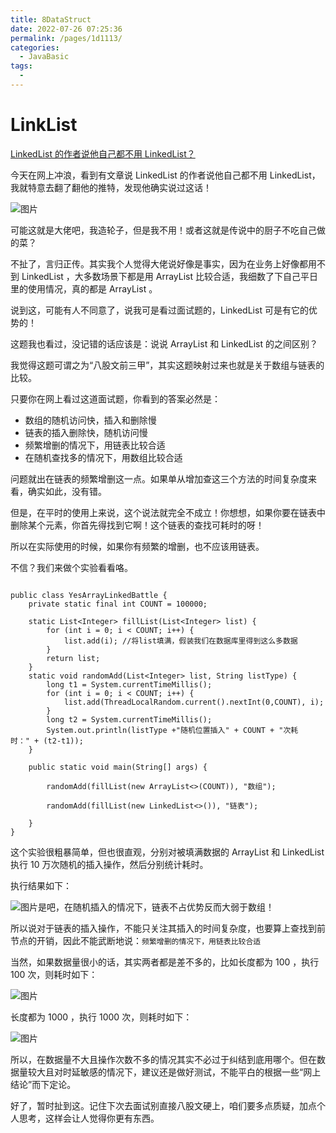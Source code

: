 ```yaml
---
title: 8DataStruct
date: 2022-07-26 07:25:36
permalink: /pages/1d1113/
categories:
  - JavaBasic
tags:
  - 
---
```

# LinkList

[LinkedList 的作者说他自己都不用 LinkedList？](https://mp.weixin.qq.com/s/VviqCFkSY5mBvXwIPX243w)

今天在网上冲浪，看到有文章说 LinkedList 的作者说他自己都不用 LinkedList，我就特意去翻了翻他的推特，发现他确实说过这话！

![图片](assets/640-20211123224057-fmii3ps)

可能这就是大佬吧，我造轮子，但是我不用！或者这就是传说中的厨子不吃自己做的菜？

不扯了，言归正传。其实我个人觉得大佬说好像是事实，因为在业务上好像都用不到 LinkedList ，大多数场景下都是用 ArrayList 比较合适，我细数了下自己平日里的使用情况，真的都是 ArrayList 。

说到这，可能有人不同意了，说我可是看过面试题的，LinkedList 可是有它的优势的！

这题我也看过，没记错的话应该是：说说 ArrayList 和 LinkedList 的之间区别？

我觉得这题可谓之为“八股文前三甲”，其实这题映射过来也就是关于数组与链表的比较。

只要你在网上看过这道面试题，你看到的答案必然是：

* 数组的随机访问快，插入和删除慢
* 链表的插入删除快，随机访问慢
* 频繁增删的情况下，用链表比较合适
* 在随机查找多的情况下，用数组比较合适

问题就出在链表的频繁增删这一点。如果单从增加查这三个方法的时间复杂度来看，确实如此，没有错。

但是，在平时的使用上来说，这个说法就完全不成立！你想想，如果你要在链表中删除某个元素，你首先得找到它啊！这个链表的查找可耗时的呀！

所以在实际使用的时候，如果你有频繁的增删，也不应该用链表。

不信？我们来做个实验看看咯。

```

public class YesArrayLinkedBattle {
    private static final int COUNT = 100000;

    static List<Integer> fillList(List<Integer> list) {
        for (int i = 0; i < COUNT; i++) {
            list.add(i); //将list填满，假装我们在数据库里得到这么多数据
        }
        return list;
    }
    static void randomAdd(List<Integer> list, String listType) {
        long t1 = System.currentTimeMillis();
        for (int i = 0; i < COUNT; i++) {
            list.add(ThreadLocalRandom.current().nextInt(0,COUNT), i);
        }
        long t2 = System.currentTimeMillis();
        System.out.println(listType +"随机位置插入" + COUNT + "次耗时：" + (t2-t1));
    }

    public static void main(String[] args) {

        randomAdd(fillList(new ArrayList<>(COUNT)), "数组");

        randomAdd(fillList(new LinkedList<>()), "链表");

    }
}
```

这个实验很粗暴简单，但也很直观，分别对被填满数据的 ArrayList 和 LinkedList 执行 10 万次随机的插入操作，然后分别统计耗时。

执行结果如下：

![图片](assets/640-20211123224057-doxz15h)是吧，在随机插入的情况下，链表不占优势反而大弱于数组！

所以说对于链表的插入操作，不能只关注其插入的时间复杂度，也要算上查找到前节点的开销，因此不能武断地说：`频繁增删的情况下，用链表比较合适`

当然，如果数据量很小的话，其实两者都是差不多的，比如长度都为 100 ，执行 100 次，则耗时如下：

![图片](assets/640-20211123224057-6ff9viz)

长度都为 1000 ，执行 1000 次，则耗时如下：

![图片](assets/640-20211123224057-9knwhfv)

所以，在数据量不大且操作次数不多的情况其实不必过于纠结到底用哪个。但在数据量较大且对时延敏感的情况下，建议还是做好测试，不能平白的根据一些“网上结论”而下定论。

好了，暂时扯到这。记住下次去面试别直接八股文硬上，咱们要多点质疑，加点个人思考，这样会让人觉得你更有东西。